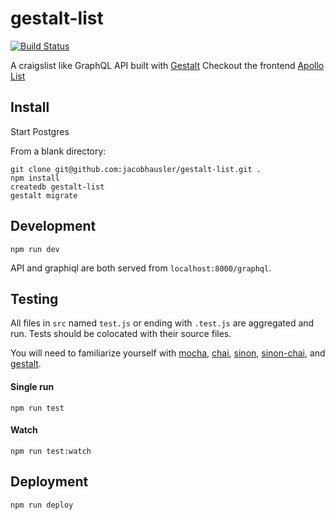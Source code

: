 # gestalt-list

[![Build Status](https://travis-ci.org/jacobhausler/gestaltCLP2.svg?branch=master)](https://travis-ci.org/jacobhausler/gestaltCLP2)

A craigslist like GraphQL API built with [Gestalt](https://github.com/charlieschwabacher/gestalt)
Checkout the frontend [Apollo List](https://github.com/slightlytyler/apollo-list)


## Install

Start Postgres

From a blank directory:

```
git clone git@github.com:jacobhausler/gestalt-list.git .
npm install
createdb gestalt-list
gestalt migrate
```

## Development

```
npm run dev
```

API and graphiql are both served from `localhost:8000/graphql`.

## Testing

All files in `src` named `test.js` or ending with `.test.js` are aggregated and run. Tests should be colocated with their source files.

You will need to familiarize yourself with [mocha](https://mochajs.org/), [chai](http://chaijs.com/), [sinon](http://sinonjs.org/), [sinon-chai](https://github.com/domenic/sinon-chai), and [gestalt](https://github.com/charlieschwabacher/gestalt).

#### Single run

```
npm run test
```

#### Watch

```
npm run test:watch
```

## Deployment

```
npm run deploy
```
